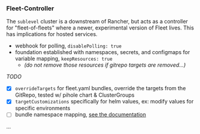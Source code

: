 ### Fleet-Controller

The `sublevel` cluster is a downstream of Rancher, but acts as a controller for "fleet-of-fleets" where a newer, experimental version of Fleet lives. This has implications for hosted services.

* webhook for polling, `disablePolling: true`
* foundation established with namespaces, secrets, and configmaps for variable mapping, `keepResources: true` 
  * _(do not remove those resources if gitrepo targets are removed...)_

_TODO_
- [x] `overrideTargets` for fleet.yaml bundles, override the targets from the GitRepo, tested w/ pihole chart & ClusterGroups
- [x] `targetCustomizations` specifically for helm values, ex: modify values for specific environments
- [ ] bundle namespace mapping, [see the documentation](https://fleet.rancher.io/namespaces#cross-namespace-deployments)

...
